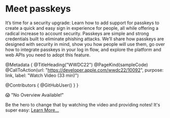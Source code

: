 # Meet passkeys

It’s time for a security upgrade: Learn how to add support for passkeys to create a quick and easy sign in experience for people, all while offering a radical increase to account security. Passkeys are simple and strong credentials built to eliminate phishing attacks. We’ll share how passkeys are designed with security in mind, show you how people will use them, go over how to integrate passkeys in your log in flow, and explore the platform and web APIs you need to adopt this feature.

@Metadata {
   @TitleHeading("WWDC22")
   @PageKind(sampleCode)
   @CallToAction(url: "https://developer.apple.com/wwdc22/10092", purpose: link, label: "Watch Video (33 min)")

   @Contributors {
      @GitHubUser(<replace this with your GitHub handle>)
   }
}

😱 "No Overview Available!"

Be the hero to change that by watching the video and providing notes! It's super easy:
 [Learn More…](https://wwdcnotes.github.io/WWDCNotes/documentation/wwdcnotes/contributing)
